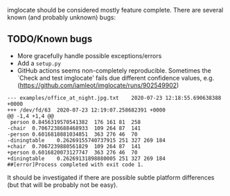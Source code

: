 imglocate should be considered mostly feature complete.
There are several known (and probably unknown) bugs:


## TODO/Known bugs

 - More gracefully handle possible exceptions/errors
 - Add a `setup.py`
 - GitHub actions seems non-completely reproducible. Sometimes the
   `Check and test imglocate' fails due different confidence values, e.g.
   (<https://github.com/iamleot/imglocate/runs/902549902>)

```
--- examples/office_at_night.jpg.txt	2020-07-23 12:18:55.690638388 +0000
+++ /dev/fd/63	2020-07-23 12:19:07.258682391 +0000
@@ -1,4 +1,4 @@
 person	0.8456319570541382	176	161	81	258
-chair	0.7067238688468933	109	264	87	141
-person	0.6016818881034851	363	276	46	70
-diningtable	0.26269155740737915	251	327	269	184
+chair	0.7067239880561829	109	264	87	141
+person	0.6016820073127747	363	276	46	70
+diningtable	0.26269131898880005	251	327	269	184
##[error]Process completed with exit code 1.
```

   It should be investigated if there are possible subtle platform
   differences (but that will be probably not be easy).
